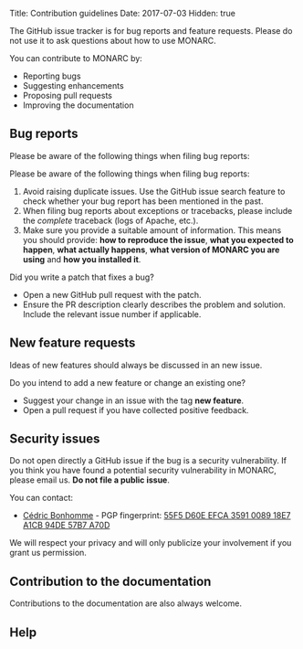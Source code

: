 Title: Contribution guidelines
Date: 2017-07-03
Hidden: true

The GitHub issue tracker is for bug reports and feature requests.
Please do not use it to ask questions about how to use MONARC.

You can contribute to MONARC by:

* Reporting bugs
* Suggesting enhancements
* Proposing pull requests
* Improving the documentation


## Bug reports

Please be aware of the following things when filing bug reports:

Please be aware of the following things when filing bug reports:

1. Avoid raising duplicate issues. Use the GitHub issue search feature
   to check whether your bug report has been mentioned in the past.
2. When filing bug reports about exceptions or tracebacks, please include the
   *complete* traceback (logs of Apache, etc.).
3. Make sure you provide a suitable amount of information. This
   means you should provide: **how to reproduce the issue**,
   **what you expected to happen**, **what actually happens**,
   **what version of MONARC you are using** and  **how you installed it**.

Did you write a patch that fixes a bug?

* Open a new GitHub pull request with the patch.
* Ensure the PR description clearly describes the problem and solution.
  Include the relevant issue number if applicable.



## New feature requests

Ideas of new features should always be discussed in an new issue.

Do you intend to add a new feature or change an existing one?

* Suggest your change in an issue with the tag **new feature**.
* Open a pull request if you have collected positive feedback.




## Security issues

Do not open directly a GitHub issue if the bug is a security vulnerability.
If you think you have found a potential security vulnerability in MONARC,
please email us. **Do not file a public issue**.

You can contact:

* [Cédric Bonhomme](mailto:cedric.bonhomme@circl.lu) - PGP fingerprint:
  [55F5 D60E EFCA 3591 0089 18E7 A1CB 94DE 57B7 A70D](http://pgp.circl.lu/pks/lookup?op=get&search=0xA1CB94DE57B7A70D)

We will respect your privacy and will only publicize your involvement if you
grant us permission.

## Contribution to the documentation

Contributions to the documentation are also always welcome.


## Help
